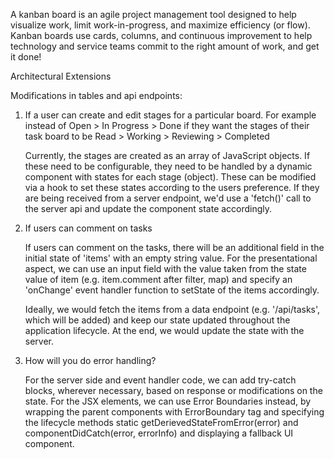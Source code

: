 A kanban board is an agile project management tool designed to help visualize work, limit work-in-progress, and maximize efficiency (or flow). Kanban boards use cards, columns, and continuous improvement to help technology and service teams commit to the right amount of work, and get it done!

Architectural Extensions

Modifications in tables and api endpoints:

1. If a user can create and edit stages for a particular board. For example instead of Open > In Progress > Done if they want the stages of their task board to be Read > Working > Reviewing > Completed

   Currently, the stages are created as an array of JavaScript objects. If these need to be configurable, they need to be handled by a dynamic component with states for each stage (object). These can be modified via a hook to set these states according to the users preference.
   If they are being received from a server endpoint, we'd use a 'fetch()' call to the server api and update the component state accordingly.

2. If users can comment on tasks

   If users can comment on the tasks, there will be an additional field in the initial state of 'items' with an empty string value.
   For the presentational aspect, we can use an input field with the value taken from the state value of item (e.g. item.comment after filter, map) and specify an 'onChange' event handler function to setState of the items accordingly.

   Ideally, we would fetch the items from a data endpoint (e.g. '/api/tasks', which will be added) and keep our state updated throughout the application lifecycle. At the end, we would update the state with the server.

3. How will you do error handling?

   For the server side and event handler code, we can add try-catch blocks, wherever necessary, based on response or modifications on the state.
   For the JSX elements, we can use Error Boundaries instead, by wrapping the parent components with ErrorBoundary tag and specifying the lifecycle methods static getDerievedStateFromError(error) and componentDidCatch(error, errorInfo) and displaying a fallback UI component.
